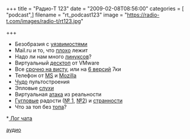 +++
title = "Радио-Т 123"
date = "2009-02-08T08:56:00"
categories = [ "podcast",]
filename = "rt_podcast123"
image = "https://radio-t.com/images/radio-t/rt123.jpg"

+++

- Безобразия с [уязвимостями](http://www.opennet.ru/opennews/art.shtml?num=20125)
- Mail.ru и то, что [плохо](http://habrahabr.ru/blogs/im/51041/) лежит
- Надо ли нам много [линуксов](http://www.osnews.com/story/20912/Torvalds_Multiple_Distributions)?
- Виртуальный [десктоп](http://www.opennet.ru/opennews/art.shtml?num=20091) от VMware
- Все [срочно на висту](http://www.engadget.com/2009/02/05/ballmer-to-businesses-deploy-winxp-now-and-face-concerns-from-e/), или на [6 версий](http://soft.compulenta.ru/399540/) 7ки
- Телефон от [MS](http://www.engadget.com/2009/02/06/microsoft-insists-its-not-making-a-phone-rumored-to-be-rebrand/) и [Mozilla](http://www.opennet.ru/opennews/art.shtml?num=20133)
- [Чудо](http://www.engadget.com/2009/02/06/logitechs-harmony-1100-now-shipping-to-tidy-living-rooms-everyw/) пультостроения
- Эпловые [слухи](http://www.networkworld.com/community/node/38266)
- Виртуальная [атака](http://habrahabr.ru/blogs/spam/51283/) из реальности
- [Гугловые](http://internetno.net/2009/02/06/gcal-gets-offline-support/) радости ([№ 1](http://lifehacker.com/5145527/gmail-adds-new-move-to-and-labels-drop+downs-autocomplete), [№2](http://www.techcrunch.com/2009/02/05/gmail-adds-support-for-multiple-pane-viewing/)) и [странности](http://habrahabr.ru/blogs/google/51062/)
- Что за топ без [топа](http://internetno.net/2009/02/05/top4top/)?


*[ Лог чата](http://chat.radio-t.com/logs/radio-t-123.html)

[аудио](http://cdn.radio-t.com/rt_podcast123.mp3)
<audio src="http://cdn.radio-t.com/rt_podcast123.mp3" preload="none"></audio>